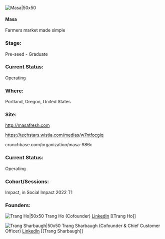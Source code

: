 

![Masa|50x50](https://apimg.techstars.com/connect/images/image_files/624526c0fe8b4800149b4a7f/original/masa_logo_final_update_0322_DARK.png)

#### Masa
Farmers market made simple

### Stage: 
Pre-seed - Graduate 

### Current Status: 
Operating

### Where:
Portland, Oregon, United States

### Site:
http://masafresh.com

https://techstars.wistia.com/medias/w7ntfocgiq

crunchbase.com/organization/masa-986c

### Current Status: 
Operating

### Cohort/Sessions: 
Impact, in Social Impact 2022 T1

### Founders: 

![Trang Ho|50x50](https://apimg.techstars.com/connect/images/image_files/621653060373500009ac30ff/original/Masa_TrangHo.jpeg) Trang Ho (Cofounder) [LinkedIn](https://linkedin.com/in/trangho0) [[Trang Ho]]

![Trang Sharbaugh|50x50](https://apimg.techstars.com/connect/images/image_files/61f2c1524cfc05000a5085d7/original/Test.png) Trang Sharbaugh (Cofounder & Chief Customer Officer) [LinkedIn](https://linkedin.com/in/trangsharbaugh) [[Trang Sharbaugh]]


